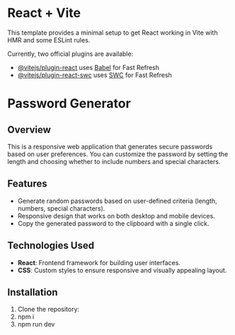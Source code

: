# React + Vite

This template provides a minimal setup to get React working in Vite with HMR and some ESLint rules.

Currently, two official plugins are available:

- [@vitejs/plugin-react](https://github.com/vitejs/vite-plugin-react/blob/main/packages/plugin-react/README.md) uses [Babel](https://babeljs.io/) for Fast Refresh
- [@vitejs/plugin-react-swc](https://github.com/vitejs/vite-plugin-react-swc) uses [SWC](https://swc.rs/) for Fast Refresh

# Password Generator

## Overview
This is a responsive web application that generates secure passwords based on user preferences. You can customize the password by setting the length and choosing whether to include numbers and special characters.

## Features
- Generate random passwords based on user-defined criteria (length, numbers, special characters).
- Responsive design that works on both desktop and mobile devices.
- Copy the generated password to the clipboard with a single click.

## Technologies Used
- **React**: Frontend framework for building user interfaces.
- **CSS**: Custom styles to ensure responsive and visually appealing layout.

## Installation

1. Clone the repository:
2. npm i
3. npm run dev 
